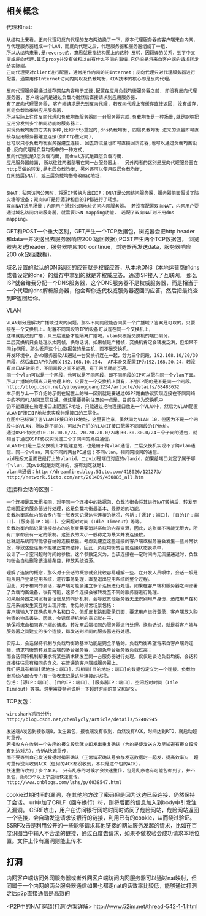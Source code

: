## 相关概念

代理和nat:

    从结构上来看，正向代理和反向代理的左右两边换了一下，原本代理服务器的客户端来自内网，与代理服务器组成一个LAN，而反向代理之后，代理服务器和服务器组成了一组.
    所以从结构来看,是reverse的，意思就是指结构图上的这种 反转，因翻译的关系，到了中文变成反向代理.其实proxy并没有做和以前有什么不同的事情.它仍旧是将来自客户端的请求转发给实际端。    
    正向代理要对client进行配置，通常用作内网访问Internet；反向代理只对代理服务器进行配置，通常用作Internet访问内网以及负载均衡，CDN技术的核心即是反向代理。
    
    反向代理服务器通过缓存网站内容用于加速,配置在应用负载均衡服务器之前, 即没有反向代理服务器, 客户端访问是通过负载均衡然后直接请求到应用服务器.
    有了反向代理服务器, 客户端请求是先到反向代理, 若反向代理上有缓存直接返回, 没有缓存,再走负载均衡到应用服务器. 
    所以实际上往往反向代理和负载均衡服务器同一台服务器完成.负载均衡是一种场景,就是能够把应用分发到多个相同功能的服务器上.
    实现负载均衡的方式有多种,比如http重定向,dns负载均衡, 四层负载均衡.进来的流量即可直接与应用服务器建立连接(如http重定向),
    也可以只与负载均衡服务器建立连接. 回去的流量也即可直接回浏览器,也可以通过负载均衡设备.反向代理是负载均衡中的一种方式,
    反向代理就是7层负载均衡, 而dnat方式是四层负载均衡.
    应用服务器前面, 所以往往两者部署在同一台服务器上.  另外两者的区别是反向代理服务器在http层做的转发,是七层负载均衡, 另外还可以使用四层负载均衡,
    在网络层SNAT, 或三层负载均衡修改mac地址.
    
    
    SNAT：私网访问公网时，将源IP转换为出口IP；DNAT是公网访问服务器，服务器前面假设了防火墙等设备；双向NAT是将源IP和目的IP都进行了转换。
    双向NAT适用场景：内网用户通过公网地址访问内网服务器。 若没有配置双向NAT，内网用户要通过域名访问内网服务器，就需要DSN mapping功能， 若配了双向NAT则不用dns mapping。 

  
 
GET和POST一个重大区别，GET产生一个TCP数据包，浏览器会把http header和data一并发送出去服务器响应200(返回数据);POST产生两个TCP数据包，
浏览器先发送header，服务器响应100 continue，浏览器再发送data，服务器响应200 ok(返回数据)。


域名设置的默认的DNS返回的应答就是权威应答，从本地DNS（本地运营商的dns或者设定的dns）的缓存中拿到的就是非权威应答。通过ISP接入了互联网，
那么ISP就会给我分配一个DNS服务器，这个DNS服务器不是权威服务器，而是相当于一个代理的dns解析服务器，他会帮你迭代权威服务器返回的应答，然后把最终查到IP返回给你。

VLAN

    VLAN划分是解决广播域过大的问题，那么不同网段能否同属一个广播域？答案是可以的，只要接在一个交换机上。配置不同网段的IP的设备可以连在同一个交换机上，
    这样就能收到广播，只三层设备才能隔离广播域，vlan只根据交换机的端口划分。
    二层交换机只会处理以太网帧，换句话说，如果帧是广播帧，交换机肯定会转发泛洪，但如果不同ip网段，那么丢弃这个ip数据包的是主机，而不是交换机。
    开发环境中，各wb服务器及AD通过一台交换机连在一起，分为三个网段，192.168.10/20/30网段，然后出口AF作为网关192.168.10.254， AF本身又配置IP为192.168.20.24，若没有出口AF做网关，不同网段之间不能通，有了网关就能互通。
    同一个vlan可以是一个网段，也可以是不同网段，即不同网段的IP可以配在同一个vlan下面。 所以广播域的隔离只是物理上的，只要在一个交换机上就有，不管IP配的是不是同一个网段。
    http://blog.csdn.net/yiluyangguang1234/article/details/68483632
    本示例与上一节介绍的示例在配置上的唯一区别就是要通过OSPF路由协议实现连接在不同网络中的不同VLAN间三层互通。但这里要特别注意的一点是，目前在华为交换机中
    仍不能直接在物理接口上配置IP地址，只能通过把物理接口放进一个VLAN中，然后为VLAN配置VLANIF接口IP地址来实现物理接口的三层化。
    在图中已标识了各VLANIF接口的IP地址，这里要注意，虽然同为VLAN 10，但因为不是一个网段中的VLAN，所以是不同的，可以为它们的VLANIF接口配置不同网段的IP地址。
    通过OSPF协议对10.10.10.0/24、20.20.20.0/24和30.30.30.0/24三个子网的通告，就相当于通过OSPF协议实现这三个子网间的路由通信。    
    VLANIF口是三层交换机上才能建立的，也是用于跨vlan通信，二层交换机实现不了跨vlan通信。同一个vlan，网段不同的两台PC通信；不同vlan，相同网段间的通信。  
    vid是报文里面已经打上的vlanid，二pvid是端口对应的vlanid，如果给端口划定了属于哪个vlan，其pvid就是划定好的，没有划定就是1.
    vlan间通信：http://dreamfire.blog.51cto.com/418026/121273/
    http://network.51cto.com/art/201409/450885_all.htm


连接和会话的区别：

    一个连接是五元组相同，对于同一个连接中的数据包，负载均衡会将其进行NAT转换后，转发至后端固定的服务器进行处理，这是负载均衡最基本、最原始的功能。
    负载均衡系统内部会专门有一张表来记录这些连接的状况，包括：[源IP：端口]、[目的IP：端口]、[服务器IP：端口]、空闲超时时间（Idle Timeout）等等。
    负载均衡内部记录连接状态的这张表需要消耗系统的内存资源，因此，这张表不可能无限大，所有厂家都会有一定的限制。这张表的大小一般称之为最大并发连接数，
    也就是系统同时能够容纳的连接数量。考虑到建立这些连接的客户端或服务器会发生一些异常状况，导致这些连接不能被正常终结掉，因此，负载均衡的当前连接状态表项中，
    设计了一个空闲超时时间的参数。这个参数定义为，当该连接在一定时间内无流量通过时，负载均衡会自动删除该连接条目，释放系统资源。
    
    理解了连接的概念，那么对于会话的概念就会比较容易理解一些。在开发人员眼中，会话一般是指从用户登录应用系统，进行事务处理，直至退出应用系统的整个过程。
    因此，对于相同的会话，客户端可能会建立多个连接进行处理。如果在客户端和服务器之间部署了负载均衡设备，很有可能，这多个连接会被转发至不同的服务器进行处理。
    如果服务器之间没有会话信息的同步机制，会导致其他服务器无法识别用户身份，造成用户在和应用系统发生交互时出现异常。常见的异常场景包括：
    客户端输入了正确的用户名和口令，但却反复跳到登录页面，要求用户进行登录，客户端放入购物篮的物品丢失。因此，会话保持机制的意义就在于，
    确保将来自相同客户端的请求，转发至后端相同的服务器进行处理。换句话说，就是将客户端与服务器之间建立的多个连接，都发送到相同的服务器进行处理。
    
    实际上，会话保持机制与负载均衡的基本功能是完全矛盾的。负载均衡希望将来自客户端的连接、请求均衡的转发至后端的多台服务器，以避免单台服务器负载过高；
    而会话保持机制却要求将某些请求转发至同一台服务器进行处理。仅仅是谈论负载均衡，会话和连接往往具有相同的含义。在普通的客户端或服务器上，
    我们把具有相同[源地址：端口]，和相同[目的地址：端口]的数据包定义为一个连接。负载均衡系统内部会专门有一张表来记录这些连接的状况，
    包括：[源IP：端口]、[目的IP：端口]、[服务器IP：端口]、空闲超时时间（Idle Timeout）等等。这里需要特别说明一下超时时间的意义和定义。


TCP发包：

    wireshark抓包分析: http://blog.csdn.net/chenlycly/article/details/52402945
    
    发送端A发包到接收端B，发生丢包，接收端没有收到，自然没有ACK，时间达到RTO，就启动超时重传。   
    若接收方在收到一个失序的报文段后就立即发出重复确认（为的是使发送方及早知道有报文段没有到达对方），告诉A快速重传，
    而不要等到自己发送数据时捎带确认（正常情况确认号会与发送数据时一起发，提高效率）。 超时重传没有收到ACK（任何的ACK都没收到，不只是这个包的ACK），
    快速重传收到了多个ACK。 只有乱序的时候才会快速重传，但是乱序也有可能包都到了，并不丢包，所以3个以上才启动快速重传。
    http://www.cnblogs.com/lshs/p/6038547.html


cookie过期时间的漏洞，在其他地方改了密码但是因为这边已经连接，仍然保持了会话。  url中加了CRLF（回车换行）符，则将后面的信息加入到body中引发注入漏洞。
CSRF攻击，用户在访问银行网站时同时访问了危险网站，危险网站返回一个<img >链接，会自动发送请求该银行的链接，利用已有的cookie，从而绕过验证。   
SSRF攻击是利用公开的一些能够请求其他链接的网站服务发起的请求，比如在百度识图当中输入不合法的链接，通过百度去请求，如果不做校验会成功请求本地位置。文件上传有漏洞则能上传木



## 打洞
内网客户端访问外网服务器或者外网客户端访问内网服务器可以通过nat映射，但同属于一个内网的两台服务器通信如果也都走nat的话效率比较低，能够通过打洞之后p2p直接通信是高效的


<P2P中的NAT穿越(打洞)方案详解> http://www.52im.net/thread-542-1-1.html